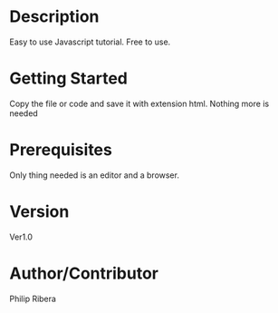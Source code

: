 # Description
Easy to use Javascript tutorial.
Free to use.

# Getting Started
Copy the file or code and save it with extension html. 
Nothing more is needed

# Prerequisites
Only thing needed is an editor and a browser.

# Version 
Ver1.0

# Author/Contributor
Philip Ribera

